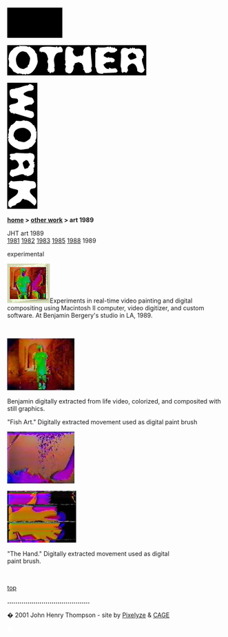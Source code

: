 
![](images/johnhenry1.gif)

![](images/tin_other.gif)

![](images/tin_work.gif)

**[home](index.md) > [other work](otherwork.md) > art 1989**

JHT art 1989  
[1981](art1981.md) [1982](art1982.md) [1983](art1983.md) [1985](art1985.md) [1988](art1988.md) 1989

experimental

![](images/art89t2.jpg)Experiments in real-time video painting and digital compositing using Macintosh II computer, video digitizer, and custom software. At Benjamin Bergery's studio in LA, 1989.

  

 

[![](images/bb_composite_2_m.jpg)](javascript:openpage('images/slides1989/s889_bb_composite_2.jpg',300,240))

Benjamin digitally extracted from life video, colorized, and composited with still graphics.

"Fish Art." Digitally extracted movement used as digital paint brush

[![fish paint](images/fish_paint_2_m.jpg)](javascript:openpage('images/slides1989/s289_fish_paint_2.jpg',300,240))

[![hand paint](images/hand_paint_m.jpg)](javascript:openpage('images/slides1989/s689_hand_paint.jpg',300,240))

"The Hand." Digitally extracted movement used as digital  
paint brush.

 

[top](#topofpage)

**.........................................**

� 2001 John Henry Thompson - site by [Pixelyze](http://www.pixelyze.com/) & [CAGE](http://www.cage.nl/)

![](images/spacer.gif)